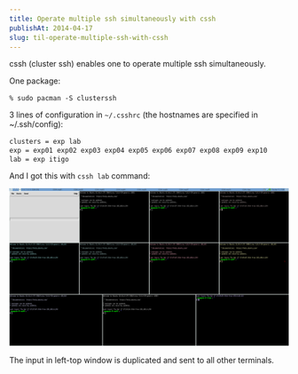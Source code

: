 ```yaml
---
title: Operate multiple ssh simultaneously with cssh
publishAt: 2014-04-17
slug: til-operate-multiple-ssh-with-cssh
---
```


cssh (cluster ssh) enables one to operate multiple ssh simultaneously.

One package:

    % sudo pacman -S clusterssh

3 lines of configuration in `~/.csshrc` (the hostnames are specified in ~/.ssh/config):

    clusters = exp lab
    exp = exp01 exp02 exp03 exp04 exp05 exp06 exp07 exp08 exp09 exp10
    lab = exp itigo

And I got this with `cssh lab` command:

![(full image)](/assets/img/screenshot-cssh.png)

The input in left-top window is duplicated and sent to all other terminals.
